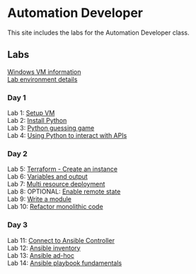 # Automation Developer

This site includes the labs for the Automation Developer class.

## Labs
[Windows VM information](VM_access.md)   
[Lab environment details](https://docs.google.com/spreadsheets/d/1gTV6btPeIyyXylRkDn2_LNbWkf9BGU6wsi5eIb-ynLY/edit?usp=sharing)   



### Day 1
Lab 1: [Setup VM](labs/setup.md)   
Lab 2: [Install Python](labs/setup_python.md)   
Lab 3: [Python guessing game](labs/py_guessing-game)    
Lab 4: [Using Python to interact with APIs](labs/py-apis)      

### Day 2
Lab 5: [Terraform - Create an instance](labs/tf-first-instance)    
Lab 6: [Variables and output](labs/tf-variables-and-output)   
Lab 7: [Multi resource deployment](labs/tf-more-variables)   
Lab 8: OPTIONAL: [Enable remote state](labs/tf-remote-state)   
Lab 9: [Write a module](labs/tf-write-module)   
Lab 10: [Refactor monolithic code](labs/tf-refactor)   


### Day 3
Lab 11: [Connect to Ansible Controller](labs/setup/index.md)    
Lab 12: [Ansible inventory](labs/inventory)    
Lab 13: [Ansible ad-hoc](labs/ad-hoc)    
Lab 14: [Ansible playbook fundamentals](labs/playbook-fun)    


<!-- ### Day 4
Lab 15: [Ansible Playbook Error Handling](labs/error-handling/)   
Lab 16: [Ansible Templating](labs/templates/)   
Lab 17: [Install Ansible Tower](labs/install-aap/)   


### Day 5
Lab 18: [Ansible roles](labs/roles/)   
Lab 19: [AAP inventory and credentials](labs/aap-inventory-creds-ad-hoc/)   
Lab 20: [AAP projects and jobs](labs/aap-projects-templates-jobs/)   
Lab 21: [Write an Ansible module](labs/gh_module/)    -->

